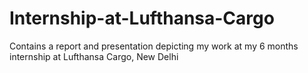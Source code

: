 # Internship-at-Lufthansa-Cargo
Contains a report and presentation depicting my work at my 6 months internship at Lufthansa Cargo, New Delhi
